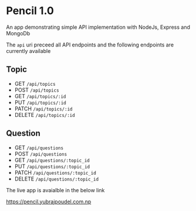 # Pencil 1.0

An app demonstrating simple API implementation with NodeJs, Express and MongoDb

The `api` uri preceed all API endpoints and the following endpoints are currently available

## Topic

* GET `/api/topics`
* POST `/api/topics`
* GET `/api/topics/:id`
* PUT `/api/topics/:id`
* PATCH `/api/topics/:id`
* DELETE `/api/topics/:id`

## Question

* GET `/api/questions`
* POST `/api/questions`
* GET `/api/questions/:topic_id`
* PUT `/api/questions/:topic_id`
* PATCH `/api/questions/:topic_id`
* DELETE `/api/questions/:topic_id`

The live app is avaialble in the below link

https://pencil.yubrajpoudel.com.np